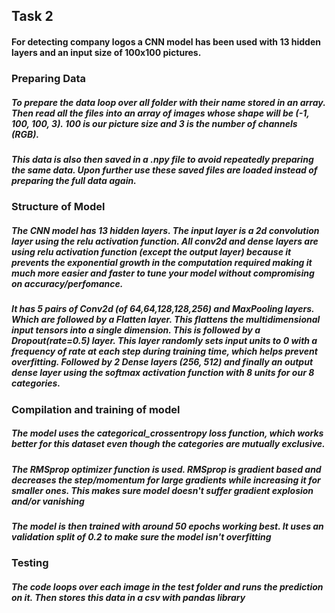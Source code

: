 ## Task 2
#### For detecting company logos a CNN model has been used with 13 hidden layers and an input size of 100x100 pictures.

### Preparing Data
##### To prepare the data loop over all folder with their name stored in an array. Then read all the files into an array of images whose shape will be (-1, 100, 100, 3). 100 is our picture size and 3 is the number of channels (RGB).

##### This data is also then saved in a .npy file to avoid repeatedly preparing the same data. Upon further use these saved files are loaded instead of preparing the full data again.

### Structure of Model
##### The CNN model has 13 hidden layers. The input layer is a 2d convolution layer using the relu activation function. All conv2d and dense layers are using relu activation function (except the output layer) because it prevents the exponential growth in the computation required making it much more easier and faster to tune your model without compromising on accuracy/perfomance.

##### It has 5 pairs of Conv2d (of 64,64,128,128,256) and MaxPooling layers. Which are followed by a Flatten layer. This flattens the multidimensional input tensors into a single dimension. This is followed by a Dropout(rate=0.5) layer. This layer randomly sets input units to 0 with a frequency of rate at each step during training time, which helps prevent overfitting. Followed by 2 Dense layers (256, 512) and finally an output dense layer using the softmax activation function with 8 units for our 8 categories.

### Compilation and training of model
##### The model uses the categorical_crossentropy loss function, which works better for this dataset even though the categories are mutually exclusive.

##### The RMSprop optimizer function is used. RMSprop is gradient based and decreases the step/momentum for large gradients while increasing it for smaller ones. This makes sure model doesn't suffer gradient explosion and/or vanishing

##### The model is then trained with around 50 epochs working best. It uses an validation split of 0.2 to make sure the model isn't overfitting

### Testing
##### The code loops over each image in the test folder and runs the prediction on it. Then stores this data in a csv with pandas library
